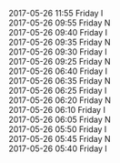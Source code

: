 2017-05-26 11:55 Friday  I  
2017-05-26 09:55 Friday  N  
2017-05-26 09:40 Friday  I  
2017-05-26 09:35 Friday  N  
2017-05-26 09:30 Friday  I  
2017-05-26 09:25 Friday  N  
2017-05-26 06:40 Friday  I  
2017-05-26 06:35 Friday  N  
2017-05-26 06:25 Friday  I  
2017-05-26 06:20 Friday  N  
2017-05-26 06:10 Friday  I  
2017-05-26 06:05 Friday  N  
2017-05-26 05:50 Friday  I  
2017-05-26 05:45 Friday  N  
2017-05-26 05:40 Friday  I  

